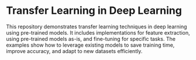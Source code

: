 # Transfer Learning in Deep Learning

This repository demonstrates transfer learning techniques in deep learning using pre-trained models. It includes implementations for feature extraction, using pre-trained models as-is, and fine-tuning for specific tasks. The examples show how to leverage existing models to save training time, improve accuracy, and adapt to new datasets efficiently. 
